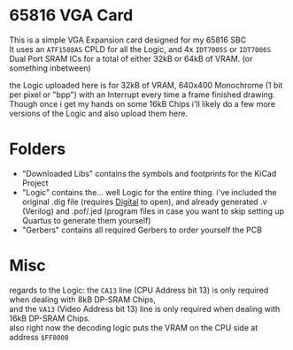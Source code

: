 # 65816 VGA Card
This is a simple VGA Expansion card designed for my 65816 SBC<br>
It uses an `ATF1508AS` CPLD for all the Logic, and 4x `IDT7005S` or `IDT7006S` Dual Port SRAM ICs for a total of either 32kB or 64kB of VRAM. (or something inbetween)

the Logic uploaded here is for 32kB of VRAM, 640x400 Monochrome (1 bit per pixel or "bpp") with an Interrupt every time a frame finished drawing.<br>
Though once i get my hands on some 16kB Chips i'll likely do a few more versions of the Logic and also upload them here.

# Folders
* "Downloaded Libs" contains the symbols and footprints for the KiCad Project
* "Logic" contains the... well Logic for the entire thing. i've included the original .dig file (requires [Digital](https://github.com/hneemann/Digital) to open), and already generated .v (Verilog) and .pof/.jed (program files in case you want to skip setting up Quartus to generate them yourself)
* "Gerbers" contains all required Gerbers to order yourself the PCB

# Misc

regards to the Logic:
the `CA13` line (CPU Address bit 13) is only required when dealing with 8kB DP-SRAM Chips,<br>
and the `VA13` (Video Address bit 13) line is only required when dealing with 16kB DP-SRAM Chips.<br>
also right now the decoding logic puts the VRAM on the CPU side at address `$FF8000`
